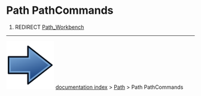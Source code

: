 # Path PathCommands
1.  REDIRECT [Path_Workbench](Path_Workbench.md)



---
![](images/Button_right.svg) [documentation index](../README.md) > [Path](Path_Workbench.md) > Path PathCommands
